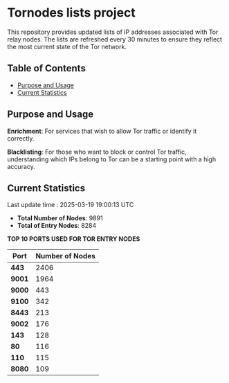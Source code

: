 # Tornodes lists project

This repository provides updated lists of IP addresses associated with Tor relay nodes. The lists are refreshed every 30 minutes to ensure they reflect the most current state of the Tor network.

## Table of Contents

- [Purpose and Usage](#purpose-and-usage)
- [Current Statistics](#current-statistics)


## Purpose and Usage

**Enrichment**: For services that wish to allow Tor traffic or identify it correctly.

**Blacklisting**: For those who want to block or control Tor traffic, understanding which IPs belong to Tor can be a starting point with a high accuracy.

## Current Statistics

Last update time : 2025-03-19 19:00:13 UTC

- **Total Number of Nodes**: 9891
- **Total of Entry Nodes**: 8284

**TOP 10 PORTS USED FOR TOR ENTRY NODES**

| **Port** | **Number of Nodes** |
|------|-----------------|
| **443**   | 2406  |
| **9001**   | 1964  |
| **9000**   | 443  |
| **9100**   | 342  |
| **8443**   | 213  |
| **9002**   | 176  |
| **143**   | 128  |
| **80**   | 116  |
| **110**   | 115  |
| **8080**   | 109  |

